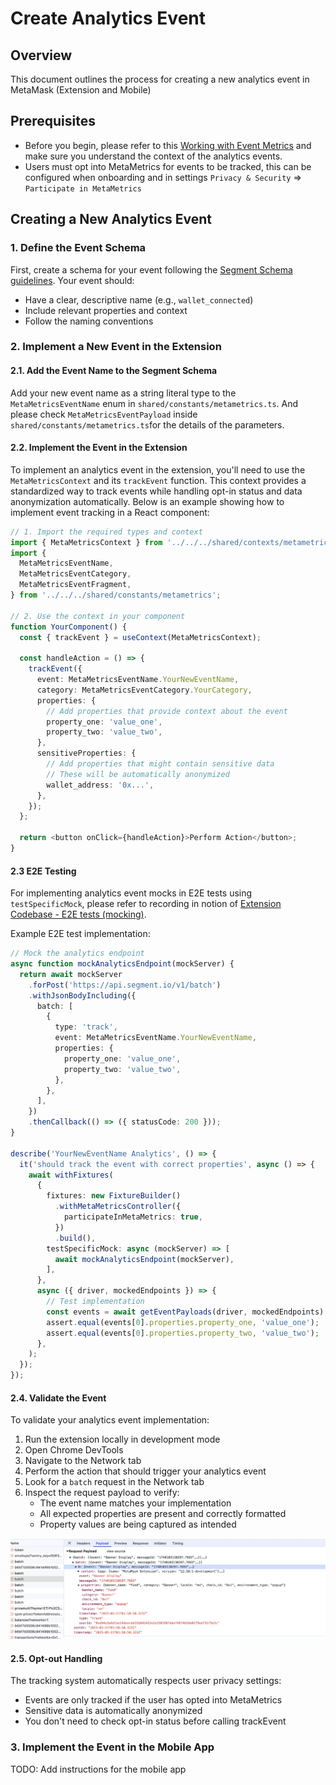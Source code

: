 # Create Analytics Event

## Overview

This document outlines the process for creating a new analytics event in MetaMask (Extension and Mobile)

## Prerequisites

- Before you begin, please refer to this [Working with Event Metrics](https://www.notion.so/consensys/Working-with-Event-Metrics-3b0b5a4308e64649a54a2864886c0412) and make sure you understand the context of the analytics events.
- Users must opt into MetaMetrics for events to be tracked, this can be configured when onboarding and in settings `Privacy & Security` => `Participate in MetaMetrics`

## Creating a New Analytics Event

### 1. Define the Event Schema

First, create a schema for your event following the [Segment Schema guidelines](https://github.com/Consensys/segment-schema/blob/main/CONTRIBUTING.md). Your event should:

- Have a clear, descriptive name (e.g., `wallet_connected`)
- Include relevant properties and context
- Follow the naming conventions

### 2. Implement a New Event in the Extension

#### 2.1. Add the Event Name to the Segment Schema

Add your new event name as a string literal type to the `MetaMetricsEventName` enum in `shared/constants/metametrics.ts`.
And please check `MetaMetricsEventPayload` inside `shared/constants/metametrics.ts`for the details of the parameters.

#### 2.2. Implement the Event in the Extension

To implement an analytics event in the extension, you'll need to use the `MetaMetricsContext` and its `trackEvent` function. This context provides a standardized way to track events while handling opt-in status and data anonymization automatically. Below is an example showing how to implement event tracking in a React component:

```typescript
// 1. Import the required types and context
import { MetaMetricsContext } from '../../../shared/contexts/metametrics';
import {
  MetaMetricsEventName,
  MetaMetricsEventCategory,
  MetaMetricsEventFragment,
} from '../../../shared/constants/metametrics';

// 2. Use the context in your component
function YourComponent() {
  const { trackEvent } = useContext(MetaMetricsContext);

  const handleAction = () => {
    trackEvent({
      event: MetaMetricsEventName.YourNewEventName,
      category: MetaMetricsEventCategory.YourCategory,
      properties: {
        // Add properties that provide context about the event
        property_one: 'value_one',
        property_two: 'value_two',
      },
      sensitiveProperties: {
        // Add properties that might contain sensitive data
        // These will be automatically anonymized
        wallet_address: '0x...',
      },
    });
  };

  return <button onClick={handleAction}>Perform Action</button>;
}
```

#### 2.3 E2E Testing

For implementing analytics event mocks in E2E tests using `testSpecificMock`, please refer to recording in notion of [Extension Codebase - E2E tests (mocking)](https://www.notion.so/metamask-consensys/f649ecf027cc41db858d3a3574fe3a99?v=da4af5e48f0e44d7b4536c4e2e911f36).

Example E2E test implementation:

```typescript
// Mock the analytics endpoint
async function mockAnalyticsEndpoint(mockServer) {
  return await mockServer
    .forPost('https://api.segment.io/v1/batch')
    .withJsonBodyIncluding({
      batch: [
        {
          type: 'track',
          event: MetaMetricsEventName.YourNewEventName,
          properties: {
            property_one: 'value_one',
            property_two: 'value_two',
          },
        },
      ],
    })
    .thenCallback(() => ({ statusCode: 200 }));
}

describe('YourNewEventName Analytics', () => {
  it('should track the event with correct properties', async () => {
    await withFixtures(
      {
        fixtures: new FixtureBuilder()
          .withMetaMetricsController({
            participateInMetaMetrics: true,
          })
          .build(),
        testSpecificMock: async (mockServer) => [
          await mockAnalyticsEndpoint(mockServer),
        ],
      },
      async ({ driver, mockedEndpoints }) => {
        // Test implementation
        const events = await getEventPayloads(driver, mockedEndpoints);
        assert.equal(events[0].properties.property_one, 'value_one');
        assert.equal(events[0].properties.property_two, 'value_two');
      },
    );
  });
});
```

#### 2.4. Validate the Event

To validate your analytics event implementation:

1. Run the extension locally in development mode
2. Open Chrome DevTools
3. Navigate to the Network tab
4. Perform the action that should trigger your analytics event
5. Look for a `batch` request in the Network tab
6. Inspect the request payload to verify:
   - The event name matches your implementation
   - All expected properties are present and correctly formatted
   - Property values are being captured as intended

![Analytics Event Request Process](./images/create-analystics-event-request.png)

#### 2.5. Opt-out Handling

The tracking system automatically respects user privacy settings:

- Events are only tracked if the user has opted into MetaMetrics
- Sensitive data is automatically anonymized
- You don't need to check opt-in status before calling trackEvent

### 3. Implement the Event in the Mobile App

TODO: Add instructions for the mobile app
